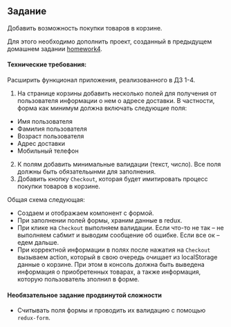 ## Задание

Добавить возможность покупки товаров в корзине.

Для этого необходимо дополнить проект, созданный в предыдущем домашнем задании [homework4](../homework4/readme.md).

#### Технические требования:
Расширить функционал приложения, реализованного в ДЗ 1-4.
1. На странице корзины добавить несколько полей для получения от пользователя информации о нем о адресе доставки. В частности, форма как минимум должна включать следующие поля:
 - Имя пользователя
 - Фамилия пользователя
 - Возраст пользователя
 - Адрес доставки
 - Мобильный телефон
2. К полям добавить минимальные валидации (текст, число). Все поля должны быть обязательынми для заполнения.
3. Добавить кнопку `Checkout`, которая будет имитировать процесс покупки товаров в корзине.

Общая схема следующая:
 - Создаем и отображаем компонент с формой.
 - При заполнении полей формы, храним данные в redux.
 - При клике на `Checkout` выполняем валидации. Если что-то не так – не выполняем сабмит и выводим сообщение об ошибке. Если все ок – едем дальше.
 - При корректной информации в полях после нажатия на `Checkout` вызываем action, который в свою очередь очищает из localStorage данные о корзине. При этом в консоль должна быть выведена информация о приобретенных товарах, а также информация, которую пользователь зполнил в форме.

#### Необязательное задание продвинутой сложности
- Считывать поля формы и проводить их валидацию с помощью `redux-form`.
